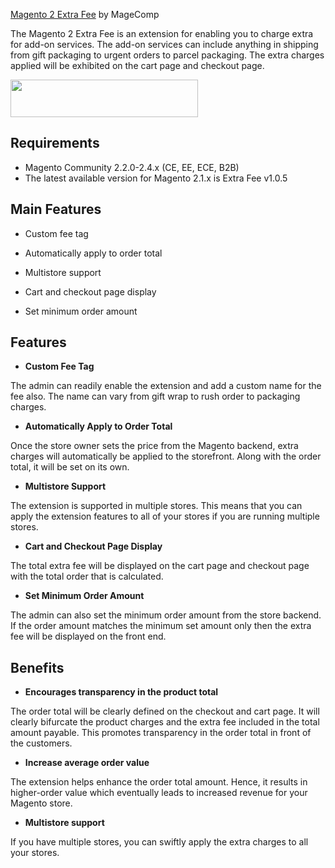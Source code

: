 [Magento 2 Extra Fee](https://magecomp.com/magento-2-extra-fee.html) by MageComp

The Magento 2 Extra Fee is an extension for enabling you to charge extra for add-on services. The add-on services can include anything in shipping from gift packaging to urgent orders to parcel packaging. The extra charges applied will be exhibited on the cart page and checkout page. 

<a href="https://magecomp.com/magento-2-extra-fee.html"><img width="300" height="60" src="https://cm.magefan.com/mf_webp/png/media/wysiwyg/DOWNLOAD_NOW.webp"></a>


## Requirements
* Magento Community 2.2.0-2.4.x (CE, EE, ECE, B2B)
* The latest available version for Magento 2.1.x is Extra Fee v1.0.5 


## Main Features

* Custom fee tag

* Automatically apply to order total

* Multistore support

* Cart and checkout page display

* Set minimum order amount


## Features

* **Custom Fee Tag**

The admin can readily enable the extension and add a custom name for the fee also. The name can vary from gift wrap to rush order to packaging charges. 

* **Automatically Apply to Order Total**

Once the store owner sets the price from the Magento backend, extra charges will automatically be applied to the storefront. Along with the order total, it will be set on its own. 

* **Multistore Support**

The extension is supported in multiple stores. This means that you can apply the extension features to all of your stores if you are running multiple stores. 

* **Cart and Checkout Page Display**

The total extra fee will be displayed on the cart page and checkout page with the total order that is calculated.

* **Set Minimum Order Amount**

The admin can also set the minimum order amount from the store backend. If the order amount matches the minimum set amount only then the extra fee will be displayed on the front end.

## Benefits

* **Encourages transparency in the product total**

The order total will be clearly defined on the checkout and cart page. It will clearly bifurcate the product charges and the extra fee included in the total amount payable. This promotes transparency in the order total in front of the customers. 

* **Increase average order value**

The extension helps enhance the order total amount. Hence, it results in higher-order value which eventually leads to increased revenue for your Magento store.

* **Multistore support**

If you have multiple stores, you can swiftly apply the extra charges to all your stores.

